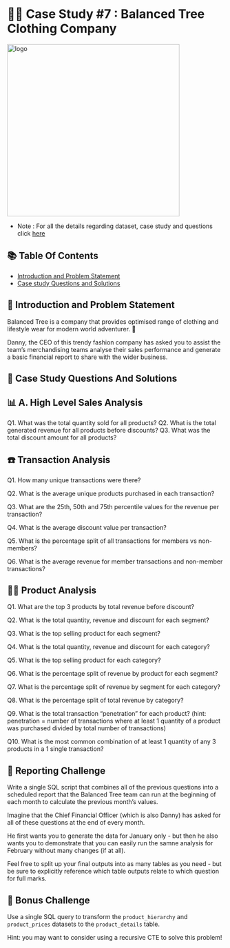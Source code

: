 # 🌳:fallen_leaf: Case Study #7 : Balanced Tree Clothing Company



<img align= "center" alt= "logo" width= "400" src= "https://8weeksqlchallenge.com/images/case-study-designs/7.png">


* Note : For all the details regarding  dataset, case study and questions click [here](https://8weeksqlchallenge.com/case-study-7/)



## 📚 Table Of Contents

* [Introduction and Problem Statement]()
* [Case study Questions and Solutions]()



## 📩 Introduction and Problem Statement

Balanced Tree is a company that provides optimised range of clothing and lifestyle wear for modern world adventurer. :jeans:


Danny, the CEO of this trendy fashion company has asked you to assist the team’s merchandising teams analyse their sales performance and
generate a basic financial report to share with the wider business.



## 🧩 Case Study Questions And Solutions


## 📊 A. High Level Sales Analysis

Q1. What was the total quantity sold for all products?
Q2. What is the total generated revenue for all products before discounts?
Q3. What was the total discount amount for all products?




## ☎️ Transaction Analysis

Q1. How many unique transactions were there?

Q2. What is the average unique products purchased in each transaction?

Q3. What are the 25th, 50th and 75th percentile values for the revenue per transaction?

Q4. What is the average discount value per transaction?

Q5. What is the percentage split of all transactions for members vs non-members?

Q6. What is the average revenue for member transactions and non-member transactions?



## 👚🧦 Product Analysis

Q1. What are the top 3 products by total revenue before discount?

Q2. What is the total quantity, revenue and discount for each segment?

Q3. What is the top selling product for each segment?

Q4. What is the total quantity, revenue and discount for each category?

Q5. What is the top selling product for each category?

Q6. What is the percentage split of revenue by product for each segment?

Q7. What is the percentage split of revenue by segment for each category?

Q8. What is the percentage split of total revenue by category?

Q9. What is the total transaction “penetration” for each product? (hint: penetration = number of transactions where at least 1 quantity
    of a product was purchased divided by total number of transactions)
    
Q10. What is the most common combination of at least 1 quantity of any 3 products in a 1 single transaction?



## 🔖 Reporting Challenge

Write a single SQL script that combines all of the previous questions into a scheduled report that the Balanced Tree team can run at the beginning
of each month to calculate the previous month’s values.

Imagine that the Chief Financial Officer (which is also Danny) has asked for all of these questions at the end of every month.

He first wants you to generate the data for January only - but then he also wants you to demonstrate that you can easily run the samne 
analysis for February without many changes (if at all).

Feel free to split up your final outputs into as many tables as you need - but be sure to explicitly reference which table outputs relate
to which question for full marks.



## 🎁 Bonus Challenge

Use a single SQL query to transform the `product_hierarchy` and `product_prices` datasets to the `product_details` table.

Hint: you may want to consider using a recursive CTE to solve this problem!
















